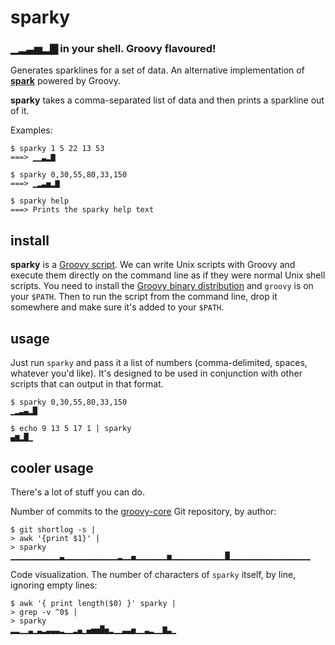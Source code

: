 # sparky

### ▁▂▃▅▂▇ in your shell. Groovy flavoured!

Generates sparklines for a set of data. An alternative implementation of **[spark]** powered by Groovy.

**sparky** takes a comma-separated list of data and then prints a sparkline out of it.

Examples:

    $ sparky 1 5 22 13 53
    ===> ▁▁▃▂▇

    $ sparky 0,30,55,80,33,150
    ===> ▁▂▃▅▂▇

    $ sparky help
    ===> Prints the sparky help text


## install

**sparky** is a [Groovy script]. We can write Unix scripts with Groovy and execute them directly on the command line as if they were normal Unix shell scripts. You need to install the [Groovy binary distribution] and `groovy` is on your `$PATH`. Then to run the script from the command line, drop it somewhere and make sure it's added to your `$PATH`.


## usage

Just run `sparky` and pass it a list of numbers (comma-delimited, spaces, whatever you'd like). It's designed to be used in conjunction with other scripts that can output in that format.

    $ sparky 0,30,55,80,33,150
    ▁▂▃▄▂█

    $ echo 9 13 5 17 1 | sparky
    ▄▆▂█▁


## cooler usage

There's a lot of stuff you can do.

Number of commits to the [groovy-core] Git repository, by author:

    $ git shortlog -s |
    > awk '{print $1}' |
    > sparky
    ▁▁▁▁▁▁▁▁▁▁▁▃▁▁▁▁▁▁▁▁▁▁▁▁▂▁▁▄▁▁▁▁▁▁▁▅▁▁▁▁▁▁▁▁▁▁▁▁█▁▁▁▁▁▁▁▁▁▁▁▁▁▁▁▁▁▁

Code visualization. The number of characters of `sparky` itself, by line, ignoring empty lines:

    $ awk '{ print length($0) }' sparky |
    > grep -v ^0$ |
    > sparky
    ▂▂▁▁▃▁▃▂▃▃▃▂▁▁▂▄▁▄▅▅█▅▂▁▁▃▃▅▁▁▃▂▁▁▇▃▁


[spark]: https://github.com/holman/spark
[Groovy script]: https://github.com/arturoherrero/sparky/blob/master/sparky
[Groovy binary distribution]: http://groovy-lang.org/download.html
[groovy-core]: https://github.com/groovy/groovy-core
